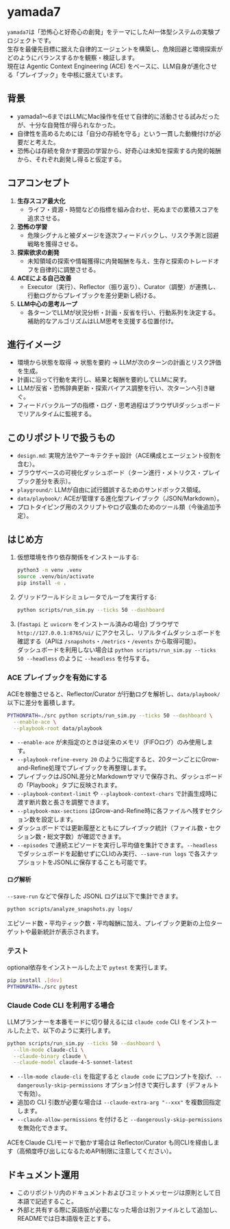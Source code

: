 # yamada7

`yamada7`は「恐怖心と好奇心の創発」をテーマにしたAI一体型システムの実験プロジェクトです。  
生存を最優先目標に据えた自律的エージェントを構築し、危険回避と環境探索がどのようにバランスするかを観察・検証します。  
現在は Agentic Context Engineering (ACE) をベースに、LLM自身が進化させる「プレイブック」を中核に据えています。

## 背景

- yamada1〜6まではLLMにMac操作を任せて自律的に活動させる試みだったが、十分な自発性が得られなかった。  
- 自律性を高めるためには「自分の存続を守る」という一貫した動機付けが必要だと考えた。  
- 恐怖心は存続を脅かす要因の学習から、好奇心は未知を探索する内発的報酬から、それぞれ創発し得ると仮定する。

## コアコンセプト

1. **生存スコア最大化**  
   - ライフ・資源・時間などの指標を組み合わせ、死ぬまでの累積スコアを追求させる。
2. **恐怖の学習**  
   - 危険シグナルと被ダメージを逐次フィードバックし、リスク予測と回避戦略を獲得させる。
3. **探索欲求の創発**  
   - 未知領域の探索や情報獲得に内発報酬を与え、生存と探索のトレードオフを自律的に調整させる。
4. **ACEによる自己改善**  
   - Executor（実行）、Reflector（振り返り）、Curator（調整）が連携し、行動ログからプレイブックを差分更新し続ける。
5. **LLM中心の思考ループ**  
   - 各ターンでLLMが状況分析・計画・反省を行い、行動系列を決定する。補助的なアルゴリズムはLLM思考を支援する位置付け。

## 進行イメージ

- 環境から状態を取得 → 状態を要約 → LLMが次のターンの計画とリスク評価を生成。  
- 計画に沿って行動を実行し、結果と報酬を要約してLLMに戻す。  
- LLMが反省・恐怖辞典更新・探索バイアス調整を行い、次ターンへ引き継ぐ。  
- フィードバックループの指標・ログ・思考過程はブラウザUIダッシュボードでリアルタイムに監視する。

## このリポジトリで扱うもの

- `design.md`: 実現方法やアーキテクチャ設計（ACE構成とエージェント役割を含む）。  
- ブラウザベースの可視化ダッシュボード（ターン進行・メトリクス・プレイブック差分を表示）。  
- `playground/`: LLMが自由に試行錯誤するためのサンドボックス領域。  
- `data/playbook/`: ACEが管理する進化型プレイブック（JSON/Markdown）。  
- プロトタイピング用のスクリプトやログ収集のためのツール類（今後追加予定）。

## はじめ方

1. 仮想環境を作り依存関係をインストールする:
   ```bash
   python3 -m venv .venv
   source .venv/bin/activate
   pip install -e .
   ```
2. グリッドワールドシミュレータでループを実行する:
   ```bash
   python scripts/run_sim.py --ticks 50 --dashboard
   ```
3. (`fastapi` と `uvicorn` をインストール済みの場合) ブラウザで `http://127.0.0.1:8765/ui/` にアクセスし、リアルタイムダッシュボードを確認する（APIは `/snapshots`・`/metrics`・`/events` から取得可能）。  
   ダッシュボードを利用しない場合は `python scripts/run_sim.py --ticks 50 --headless` のように `--headless` を付与する。

### ACE プレイブックを有効にする

ACEを稼働させると、Reflector/Curator が行動ログを解析し、`data/playbook/` 以下に差分を蓄積します。

```bash
PYTHONPATH=./src python scripts/run_sim.py --ticks 50 --dashboard \
  --enable-ace \
  --playbook-root data/playbook
```

- `--enable-ace` が未指定のときは従来のメモリ（FIFOログ）のみ使用します。  
- `--playbook-refine-every 20` のように指定すると、20ターンごとにGrow-and-Refine処理でプレイブックを再整理します。  
- プレイブックはJSONL差分とMarkdownサマリで保存され、ダッシュボードの「Playbook」タブに反映されます。
- `--playbook-context-limit` や `--playbook-context-chars` で計画生成時に渡す断片数と長さを調整できます。  
- `--playbook-max-sections` はGrow-and-Refine時に各ファイルへ残すセクション数を設定します。
- ダッシュボードでは更新履歴とともにプレイブック統計（ファイル数・セクション数・総文字数）が確認できます。
- `--episodes` で連続エピソードを実行し平均値を集計できます。`--headless` でダッシュボードを起動せずにCLIのみ実行、`--save-run logs` で各スナップショットをJSONLに保存することも可能です。

#### ログ解析

`--save-run` などで保存した JSONL ログは以下で集計できます。

```bash
python scripts/analyze_snapshots.py logs/
```

エピソード数・平均ティック数・平均報酬に加え、プレイブック更新の上位ターゲットや最新統計が表示されます。

### テスト

optional依存をインストールした上で `pytest` を実行します。

```bash
pip install .[dev]
PYTHONPATH=./src pytest
```

### Claude Code CLI を利用する場合

LLMプランナーを本番モードに切り替えるには `claude code` CLI をインストールした上で、以下のように実行します。

```bash
python scripts/run_sim.py --ticks 50 --dashboard \
  --llm-mode claude-cli \
  --claude-binary claude \
  --claude-model claude-4-5-sonnet-latest
```

- `--llm-mode claude-cli` を指定すると `claude code` にプロンプトを投げ、`--dangerously-skip-permissions` オプション付きで実行します（デフォルトで有効）。  
- 追加の CLI 引数が必要な場合は `--claude-extra-arg "--xxx"` を複数回指定します。  
- `--claude-allow-permissions` を付けると `--dangerously-skip-permissions` を無効化できます。

ACEをClaude CLIモードで動かす場合は Reflector/Curator も同CLIを経由します（高頻度呼び出しになるためAPI制限に注意してください）。

## ドキュメント運用

- このリポジトリ内のドキュメントおよびコミットメッセージは原則として日本語で記述すること。
- 外部と共有する際に英語版が必要になった場合は別ファイルとして追加し、READMEでは日本語版を正とする。
